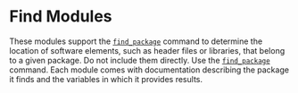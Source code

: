 # Find Modules
These modules support the [`find_package`](https://cmake.org/cmake/help/latest/command/find_package.html#command:find_package) command to determine the location of software elements, such as header files or libraries, that belong to a given package. Do not include them directly. Use the [`find_package`](https://cmake.org/cmake/help/latest/command/find_package.html#command:find_package) command. Each module comes with documentation describing the package it finds and the variables in which it provides results.
